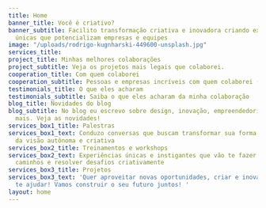 ```yaml
---
title: Home
banner_title: Você é criativo?
banner_subtitle: Facilito transformação criativa e inovadora criando experiências
  únicas que potencializam empresas e equipes
image: "/uploads/rodrigo-kugnharski-449600-unsplash.jpg"
services_title: 
project_title: Minhas melhores colaborações
project_subtitle: Veja os projetos mais legais que colaborei.
cooperation_title: Com quem colaborei
cooperation_subtitle: Pessoas e empresas incríveis com quem colaborei (trabalhei junto).
testimonials_title: O que eles acharam
testimonials_subtitle: Saiba o que eles acharam da minha colaboração
blog_title: Novidades do blog
blog_subtitle: No blog eu escrevo sobre design, inovação, empreendedorismo e muito
  mais. Veja as novidades!
services_box1_title: Palestras
services_box1_text: Conduzo conversas que buscam transformar sua forma de pensar através
  da visão autônoma e criativa
services_box2_title: Treinamentos e workshops
services_box2_text: Experiências únicas e instigantes que vão te fazer descobrir novos
  caminhos e resolver desafios criativamente
services_box3_title: Projetos
services_box3_text: 'Quer aproveitar novas oportunidades, criar e inovar? Eu posso
  te ajudar! Vamos construir o seu futuro juntos! '
layout: home
---
```


